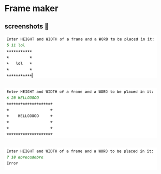 # Frame maker 
## screenshots :floppy_disk:
![screenshot](https://github.com/k-allard/JavaSberITSchool/blob/main/Task01/evenCenter.png)

##
![screenshot](https://github.com/k-allard/JavaSberITSchool/blob/main/Task01/notEvenCenter.png)

##
![screenshot](https://github.com/k-allard/JavaSberITSchool/blob/main/Task01/error.png)
